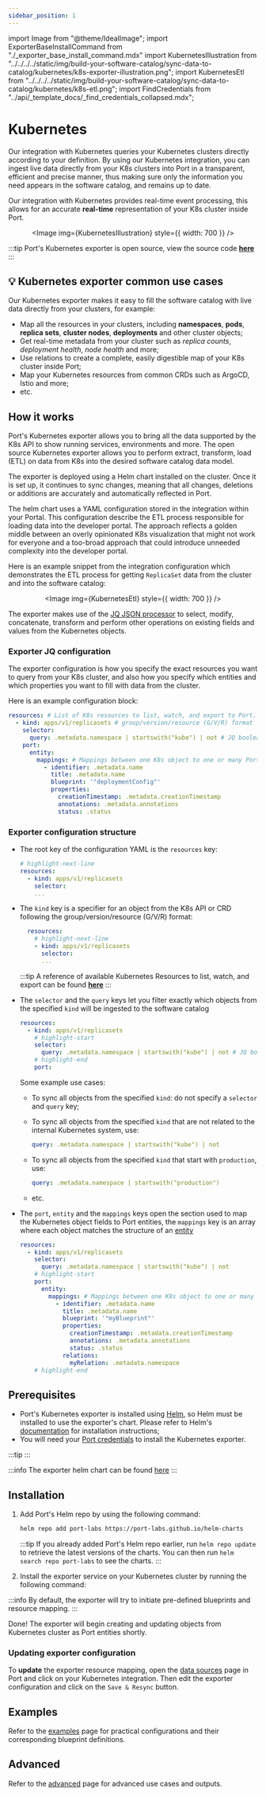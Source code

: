 ```yaml
---
sidebar_position: 1
---
```


import Image from "@theme/IdealImage";
import ExporterBaseInstallCommand from "./\_exporter_base_install_command.mdx"
import KubernetesIllustration from "../../../../static/img/build-your-software-catalog/sync-data-to-catalog/kubernetes/k8s-exporter-illustration.png";
import KubernetesEtl from "../../../../static/img/build-your-software-catalog/sync-data-to-catalog/kubernetes/k8s-etl.png";
import FindCredentials from "../api/\_template_docs/\_find_credentials_collapsed.mdx";

# Kubernetes

Our integration with Kubernetes queries your Kubernetes clusters directly according to your definition. By using our Kubernetes integration, you can ingest live data directly from your K8s clusters into Port in a transparent, efficient and precise manner, thus making sure only the information you need appears in the software catalog, and remains up to date.

Our integration with Kubernetes provides real-time event processing, this allows for an accurate **real-time** representation of your K8s cluster inside Port.

<center>

<Image img={KubernetesIllustration} style={{ width: 700 }} />

</center>

:::tip
Port's Kubernetes exporter is open source, view the source code [**here**](https://github.com/port-labs/port-k8s-exporter)
:::

## 💡 Kubernetes exporter common use cases

Our Kubernetes exporter makes it easy to fill the software catalog with live data directly from your clusters, for example:

- Map all the resources in your clusters, including **namespaces**, **pods**, **replica sets**, **cluster nodes**, **deployments** and other cluster objects;
- Get real-time metadata from your cluster such as _replica counts_, _deployment health_, _node health_ and more;
- Use relations to create a complete, easily digestible map of your K8s cluster inside Port;
- Map your Kubernetes resources from common CRDs such as ArgoCD, Istio and more;
- etc.

## How it works

Port's Kubernetes exporter allows you to bring all the data supported by the K8s API to show running services, environments and more. The open source Kubernetes exporter allows you to perform extract, transform, load (ETL) on data from K8s into the desired software catalog data model.

The exporter is deployed using a Helm chart installed on the cluster. Once it is set up, it continues to sync changes, meaning that all changes, deletions or additions are accurately and automatically reflected in Port.

The helm chart uses a YAML configuration stored in the integration within your Portal. This configuration describe the ETL process responsible for loading data into the developer portal. The approach reflects a golden middle between an overly opinionated K8s visualization that might not work for everyone and a too-broad approach that could introduce unneeded complexity into the developer portal.

Here is an example snippet from the integration configuration which demonstrates the ETL process for getting `ReplicaSet` data from the cluster and into the software catalog:

<center>

<Image img={KubernetesEtl} style={{ width: 700 }} />

</center>

The exporter makes use of the [JQ JSON processor](https://stedolan.github.io/jq/manual/) to select, modify, concatenate, transform and perform other operations on existing fields and values from the Kubernetes objects.

### Exporter JQ configuration

The exporter configuration is how you specify the exact resources you want to query from your K8s cluster, and also how you specify which entities and which properties you want to fill with data from the cluster.

Here is an example configuration block:

```yaml showLineNumbers
resources: # List of K8s resources to list, watch, and export to Port.
  - kind: apps/v1/replicasets # group/version/resource (G/V/R) format
    selector:
      query: .metadata.namespace | startswith("kube") | not # JQ boolean query. If evaluated to false - skip syncing the object.
    port:
      entity:
        mappings: # Mappings between one K8s object to one or many Port Entities. Each value is a JQ query.
          - identifier: .metadata.name
            title: .metadata.name
            blueprint: '"deploymentConfig"'
            properties:
              creationTimestamp: .metadata.creationTimestamp
              annotations: .metadata.annotations
              status: .status
```

### Exporter configuration structure

- The root key of the configuration YAML is the `resources` key:

  ```yaml showLineNumbers
  # highlight-next-line
  resources:
    - kind: apps/v1/replicasets
      selector:
      ...
  ```

- The `kind` key is a specifier for an object from the K8s API or CRD following the group/version/resource (G/V/R) format:

  ```yaml showLineNumbers
    resources:
      # highlight-next-line
      - kind: apps/v1/replicasets
        selector:
        ...
  ```

  :::tip
  A reference of available Kubernetes Resources to list, watch, and export can be found [**here**](https://kubernetes.io/docs/reference/kubernetes-api/)
  :::

- The `selector` and the `query` keys let you filter exactly which objects from the specified `kind` will be ingested to the software catalog

  ```yaml showLineNumbers
  resources:
    - kind: apps/v1/replicasets
      # highlight-start
      selector:
        query: .metadata.namespace | startswith("kube") | not # JQ boolean query. If evaluated to false - skip syncing the object.
      # highlight-end
      port:
  ```

  Some example use cases:

  - To sync all objects from the specified `kind`: do not specify a `selector` and `query` key;
  - To sync all objects from the specified `kind` that are not related to the internal Kubernetes system, use:

    ```yaml showLineNumbers
    query: .metadata.namespace | startswith("kube") | not
    ```

  - To sync all objects from the specified `kind` that start with `production`, use:

    ```yaml showLineNumbers
    query: .metadata.namespace | startswith("production")
    ```

  - etc.

- The `port`, `entity` and the `mappings` keys open the section used to map the Kubernetes object fields to Port entities, the `mappings` key is an array where each object matches the structure of an [entity](../sync-data-to-catalog.md#entity-json-structure)

  ```yaml showLineNumbers
  resources:
    - kind: apps/v1/replicasets
      selector:
        query: .metadata.namespace | startswith("kube") | not
      # highlight-start
      port:
        entity:
          mappings: # Mappings between one K8s object to one or many Port Entities. Each value is a JQ query.
            - identifier: .metadata.name
              title: .metadata.name
              blueprint: '"myBlueprint"'
              properties:
                creationTimestamp: .metadata.creationTimestamp
                annotations: .metadata.annotations
                status: .status
              relations:
                myRelation: .metadata.namespace
      # highlight-end
  ```

## Prerequisites

- Port's Kubernetes exporter is installed using [Helm](https://helm.sh), so Helm must be installed to use the exporter's chart. Please refer to
  Helm's [documentation](https://helm.sh/docs) for installation instructions;
- You will need your [Port credentials](../api/api.md#find-your-port-credentials) to install the Kubernetes exporter.

:::tip
<FindCredentials />
:::

:::info
The exporter helm chart can be found [here](https://github.com/port-labs/helm-charts/tree/main/charts/port-k8s-exporter)
:::

## Installation

1. Add Port's Helm repo by using the following command:

   ```bash showLineNumbers
   helm repo add port-labs https://port-labs.github.io/helm-charts
   ```

   :::tip
   If you already added Port's Helm repo earlier, run `helm repo update` to retrieve the latest versions of the charts. You can then run `helm search repo port-labs` to see the charts.
   :::

2. Install the exporter service on your Kubernetes cluster by running the following command:

   <ExporterBaseInstallCommand />

:::info
By default, the exporter will try to initiate pre-defined blueprints and resource mapping.
:::

Done! The exporter will begin creating and updating objects from Kubernetes cluster as Port entities shortly.

### Updating exporter configuration

To **update** the exporter resource mapping, open the [data sources](https://app.getport.io/dev-portal/data-sources) page in Port and click on your Kubernetes integration. Then edit the exporter configuration and click on the `Save & Resync` button.

## Examples

Refer to the [examples](./basic-example.md) page for practical configurations and their corresponding blueprint definitions.

## Advanced

Refer to the [advanced](./advanced.md) page for advanced use cases and outputs.
